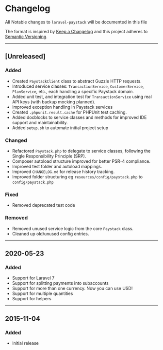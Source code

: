 # Changelog

All Notable changes to `laravel-paystack` will be documented in this file

The format is inspired by [Keep a Changelog](https://keepachangelog.com) and this project adheres to [Semantic Versioning](https://semver.org).

---

## [Unreleased]

### Added
- Created `PaystackClient` class to abstract Guzzle HTTP requests.
- Introduced service classes: `TransactionService`, `CustomerService`, `PlanService`, etc., each handling a specific Paystack domain.
- Added unit test, and integration test for `TransactionService` using real API keys (with backup mocking planned).
- Improved exception handling in Paystack services
- Created `.phpunit.result.cache` for PHPUnit test caching.
- Added docblocks to service classes and methods for improved IDE support and maintainability.
- Added `setup.sh` to automate initial project setup


### Changed
- Refactored `Paystack.php` to delegate to service classes, following the Single Responsibility Principle (SRP).
- Composer autoload structure improved for better PSR-4 compliance.
- Improved test folder and autoload mappings.
- Improved `CHANGELOG.md` for release history tracking.
- Improved folder structuring eg `resources/config/paystack.php` to `config/paystack.php`

### Fixed
- Removed deprecated test code

### Removed
- Removed unused service logic from the core `Paystack` class.
- Cleaned up old/unused config entries.

---

## 2020-05-23

### Added
- Support for Laravel 7
- Support for splitting payments into subaccounts
- Support for more than one currency. Now you can use USD!
- Support for multiple quantities
- Support for helpers

---

## 2015-11-04

### Added
- Initial release
